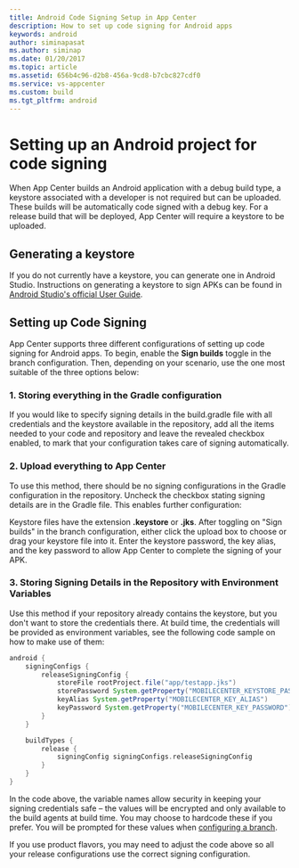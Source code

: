 ```yaml
---
title: Android Code Signing Setup in App Center
description: How to set up code signing for Android apps
keywords: android
author: siminapasat
ms.author: siminap
ms.date: 01/20/2017
ms.topic: article
ms.assetid: 656b4c96-d2b8-456a-9cd8-b7cbc827cdf0
ms.service: vs-appcenter
ms.custom: build
ms.tgt_pltfrm: android
---
```


# Setting up an Android project for code signing

When App Center builds an Android application with a debug build type, a keystore associated with a developer is not required but can be uploaded. These builds will be automatically code signed with a debug key. For a release build that will be deployed, App Center will require a keystore to be uploaded.

## Generating a keystore
If you do not currently have a keystore, you can generate one in Android Studio. Instructions on generating a keystore to sign APKs can be found in [Android Studio's official User Guide](https://developer.android.com/studio/publish/app-signing.html).

## Setting up Code Signing
App Center supports three different configurations of setting up code signing for Android apps. To begin, enable the **Sign builds** toggle in the branch configuration. Then, depending on your scenario, use the one most suitable of the three options below:

### 1. Storing everything in the Gradle configuration
If you would like to specify signing details in the build.gradle file with all credentials and the keystore available in the repository, add all the items needed to your code and repository and leave the revealed checkbox enabled, to mark that your configuration takes care of signing automatically.

### 2. Upload everything to App Center
To use this method, there should be no signing configurations in the Gradle configuration in the repository. Uncheck the checkbox stating signing details are in the Gradle file. This enables further configuration:

Keystore files have the extension **.keystore** or **.jks**. After toggling on "Sign builds" in the branch configuration, either click the upload box to choose or drag your keystore file into it. Enter the keystore password, the key alias, and the key password to allow App Center to complete the signing of your APK.

### 3. Storing Signing Details in the Repository with Environment Variables
Use this method if your repository already contains the keystore, but you don't want to store the credentials there. At build time, the credentials will be provided as environment variables, see the following code sample on how to make use of them:

```groovy
android {
    signingConfigs {
        releaseSigningConfig {
            storeFile rootProject.file("app/testapp.jks")
            storePassword System.getProperty("MOBILECENTER_KEYSTORE_PASSWORD")
            keyAlias System.getProperty("MOBILECENTER_KEY_ALIAS")
            keyPassword System.getProperty("MOBILECENTER_KEY_PASSWORD")
        }
    }

    buildTypes {
        release {
            signingConfig signingConfigs.releaseSigningConfig
        }
    }
}

```

In the code above, the variable names allow security in keeping your signing credentials safe – the values will be encrypted and only available to the build agents at build time. You may choose to hardcode these if you prefer. You will be prompted for these values when [configuring a branch](~/build/android/first-build/index.md).

If you use product flavors, you may need to adjust the code above so all your release configurations use the correct signing configuration.
